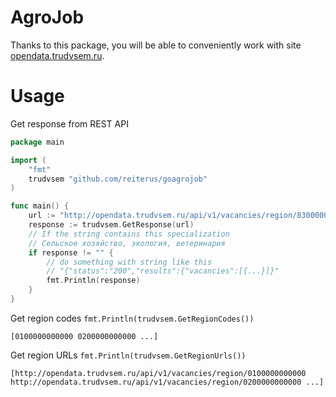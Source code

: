 # AgroJob

Thanks to this package, 
you will be able to conveniently work with site 
[opendata.trudvsem.ru](http://opendata.trudvsem.ru/api/v1/vacancies).

# Usage

Get response from REST API
```go
package main

import (
	"fmt"
	trudvsem "github.com/reiterus/goagrojob"
)

func main() {
	url := "http://opendata.trudvsem.ru/api/v1/vacancies/region/8300000000000"
	response := trudvsem.GetResponse(url)
	// If the string contains this specialization
	// Сельское хозяйство, экология, ветеринария
	if response != "" {
		// do something with string like this
		// "{"status":"200","results":{"vacancies":[{...}]}"
		fmt.Println(response)
	}
}
```

Get region codes `fmt.Println(trudvsem.GetRegionCodes())`
```
[0100000000000 0200000000000 ...]
```

Get region URLs `fmt.Println(trudvsem.GetRegionUrls())`
```
[http://opendata.trudvsem.ru/api/v1/vacancies/region/0100000000000 http://opendata.trudvsem.ru/api/v1/vacancies/region/0200000000000 ...]

```
